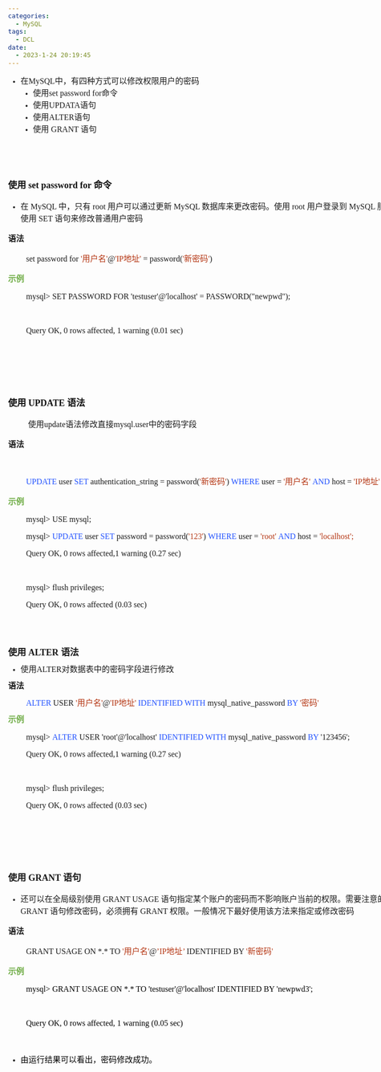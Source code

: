 ```yaml
---
categories:
  - MySQL
tags:
  - DCL
date:
  - 2023-1-24 20:19:45
---
```


<body lang=zh-CN style='font-family:Calibri;font-size:11.0pt'>
<!--StartFragment-->

<div style='direction:ltr;border-width:100%'>

<div style='direction:ltr;margin-top:0in;margin-left:0in;width:8.8652in'>

<div style='direction:ltr;margin-top:0in;margin-left:0in;width:8.8652in'>

<ul type=disc style='direction:ltr;unicode-bidi:embed;margin-top:0in;
 margin-bottom:0in'>
 <li style='margin-top:0;margin-bottom:0;vertical-align:middle'><span
     style='font-family:"Microsoft YaHei UI";font-size:12.0pt' lang=zh-CN>在</span><span
     style='font-family:"Comic Sans MS";font-size:12.0pt' lang=en-US>MySQL</span><span
     style='font-family:"Microsoft YaHei UI";font-size:12.0pt' lang=zh-CN>中，有四种方式可以修改权限用户的密码</span></li>
 <ul type=disc style='direction:ltr;unicode-bidi:embed;margin-top:0in;
  margin-bottom:0in'>
  <li style='margin-top:0;margin-bottom:0;vertical-align:middle'><span
      style='font-family:"Microsoft YaHei UI";font-size:12.0pt' lang=zh-CN>使用</span><span
      style='font-family:"Comic Sans MS";font-size:12.0pt' lang=en-US>set
      password for</span><span style='font-family:"Microsoft YaHei UI";
      font-size:12.0pt' lang=zh-CN>命令</span></li>
  <li style='margin-top:0;margin-bottom:0;vertical-align:middle'><span
      style='font-family:"Microsoft YaHei UI";font-size:12.0pt' lang=zh-CN>使用</span><span
      style='font-family:"Comic Sans MS";font-size:12.0pt' lang=en-US>UPDATA</span><span
      style='font-family:"Microsoft YaHei UI";font-size:12.0pt' lang=zh-CN>语句</span></li>
  <li style='margin-top:0;margin-bottom:0;vertical-align:middle'><span
      style='font-family:"Microsoft YaHei UI";font-size:12.0pt' lang=zh-CN>使用</span><span
      style='font-family:"Comic Sans MS";font-size:12.0pt' lang=en-US>ALTER</span><span
      style='font-family:"Microsoft YaHei UI";font-size:12.0pt' lang=zh-CN>语句</span></li>
  <li style='margin-top:0;margin-bottom:0;vertical-align:middle'><span
      style='font-family:"Microsoft YaHei UI";font-size:12.0pt'>使用</span><span
      style='font-family:"Comic Sans MS";font-size:12.0pt'> GRANT </span><span
      style='font-family:"Microsoft YaHei UI";font-size:12.0pt'>语句</span></li>
 </ul>
</ul>

<p style='font-family:"Comic Sans MS";font-size:12.0pt'>&nbsp;</p>

<p style='font-family:"Comic Sans MS";font-size:12.0pt'>&nbsp;</p>

<p style='font-size:13.5pt'><span style='font-weight:bold;
font-family:"Microsoft YaHei UI";color:#111111' lang=zh-CN>使用</span><span
style='font-weight:bold;font-family:"Comic Sans MS";color:#111111' lang=en-US>
set password for </span><span style='font-weight:bold;font-family:"Microsoft YaHei UI";
color:#111111' lang=zh-CN>命令</span><span style='font-family:"Microsoft YaHei UI"'
lang=zh-CN>&nbsp;</span></p>

<ul type=disc style='direction:ltr;unicode-bidi:embed;margin-top:0in;
 margin-bottom:0in'>
 <li style='margin-top:0;margin-bottom:0;vertical-align:middle'><span
     style='font-family:"Microsoft YaHei UI";font-size:12.0pt'>在</span><span
     style='font-family:"Comic Sans MS";font-size:12.0pt'> MySQL </span><span
     style='font-family:"Microsoft YaHei UI";font-size:12.0pt'>中，只有</span><span
     style='font-family:"Comic Sans MS";font-size:12.0pt'> root </span><span
     style='font-family:"Microsoft YaHei UI";font-size:12.0pt'>用户可以通过更新</span><span
     style='font-family:"Comic Sans MS";font-size:12.0pt'> MySQL </span><span
     style='font-family:"Microsoft YaHei UI";font-size:12.0pt'>数据库来更改密码。使用</span><span
     style='font-family:"Comic Sans MS";font-size:12.0pt'> root </span><span
     style='font-family:"Microsoft YaHei UI";font-size:12.0pt'>用户登录到</span><span
     style='font-family:"Comic Sans MS";font-size:12.0pt'> MySQL </span><span
     style='font-family:"Microsoft YaHei UI";font-size:12.0pt'>服务器后，可以使用</span><span
     style='font-family:"Comic Sans MS";font-size:12.0pt'> SET </span><span
     style='font-family:"Microsoft YaHei UI";font-size:12.0pt'>语句来修改普通用户密码</span></li>
</ul>

<p style='font-family:"Microsoft YaHei UI";font-size:12.0pt'><span
style='font-weight:bold'>语法</span></p>

<p style='margin-left:.375in;font-size:12.0pt'><span
style='font-family:"Comic Sans MS"' lang=zh-CN>set password for </span><span
style='font-family:"Comic Sans MS";color:#B43512' lang=en-US>'</span><span
style='font-family:"Microsoft YaHei UI";color:#B43512' lang=zh-CN>用户名</span><span
style='font-family:"Comic Sans MS";color:#B43512' lang=en-US>'</span><span
style='font-family:"Comic Sans MS"' lang=zh-CN>@</span><span style='font-family:
"Comic Sans MS";color:#B43512' lang=en-US>'IP</span><span style='font-family:
"Microsoft YaHei UI";color:#B43512' lang=zh-CN>地址</span><span style='font-family:
"Comic Sans MS";color:#B43512' lang=en-US>'</span><span style='font-family:
"Comic Sans MS"' lang=zh-CN> = password(</span><span style='font-family:"Comic Sans MS";
color:#B43512' lang=zh-CN>'</span><span style='font-family:"Microsoft YaHei UI";
color:#B43512' lang=zh-CN>新密码</span><span style='font-family:"Comic Sans MS";
color:#B43512' lang=zh-CN>'</span><span style='font-family:"Comic Sans MS"'
lang=zh-CN>)</span></p>

<p style='font-family:"Microsoft YaHei UI";font-size:12.0pt;
color:#70AD47'><span style='font-weight:bold'>示例</span></p>

<p style='margin-left:.375in;font-family:"Comic Sans MS";font-size:
12.0pt'>mysql&gt; SET PASSWORD FOR 'testuser'@'localhost' =
PASSWORD(&quot;newpwd&quot;);</p>

<p style='margin-left:.375in;font-family:"Comic Sans MS";font-size:
12.0pt'>&nbsp;</p>

<p style='margin-left:.375in;font-family:"Comic Sans MS";font-size:
12.0pt'>Query OK, 0 rows affected, 1 warning (0.01 sec)</p>

<p style='margin-left:.375in;font-family:"Comic Sans MS";font-size:
12.0pt'>&nbsp;</p>

<p style='font-family:"Comic Sans MS";font-size:12.0pt'>&nbsp;</p>

<p style='font-family:"Comic Sans MS";font-size:12.0pt'>&nbsp;</p>

<p style='font-size:13.5pt;color:#111111'><span style='font-weight:
bold;font-family:"Microsoft YaHei UI"' lang=zh-CN>使用</span><span
style='font-weight:bold;font-family:"Comic Sans MS"' lang=en-US> </span><span
style='font-weight:bold;font-family:"Comic Sans MS"' lang=zh-CN>UPDATE</span><span
style='font-weight:bold;font-family:"Comic Sans MS"' lang=en-US> </span><span
style='font-weight:bold;font-family:"Microsoft YaHei UI"' lang=zh-CN>语法</span></p>

<p style='margin-left:.375in;font-size:12.0pt'><span
style='font-family:"Microsoft YaHei UI"' lang=zh-CN>&nbsp;使用</span><span
style='font-family:"Comic Sans MS"' lang=en-US>update</span><span
style='font-family:"Microsoft YaHei UI"' lang=zh-CN>语法修改直接</span><span
style='font-family:"Comic Sans MS"' lang=en-US>mysql.user</span><span
style='font-family:"Microsoft YaHei UI"' lang=zh-CN>中的密码字段</span></p>

<p style='font-family:"Microsoft YaHei UI";font-size:12.0pt'><span
style='font-weight:bold'>语法</span></p>

<p style='margin-left:.375in;font-family:"Microsoft YaHei UI";
font-size:12.0pt'>&nbsp;</p>

<p style='margin-left:.375in;font-size:12.0pt'><span
style='font-family:"Comic Sans MS";color:#2151FF' lang=en-US>UPDATE</span><span
style='font-family:"Comic Sans MS"' lang=en-US> user </span><span
style='font-family:"Comic Sans MS";color:#2151FF' lang=en-US>SET </span><span
style='font-family:"Comic Sans MS"' lang=zh-CN>authentication_string</span><span
style='font-family:"Comic Sans MS"' lang=en-US> = password(</span><span
style='font-family:"Comic Sans MS";color:#B43512' lang=en-US>'</span><span
style='font-family:"Microsoft YaHei UI";color:#B43512' lang=zh-CN>新密码</span><span
style='font-family:"Comic Sans MS";color:#B43512' lang=en-US>'</span><span
style='font-family:"Comic Sans MS"' lang=en-US>) </span><span style='font-family:
"Comic Sans MS";color:#2151FF' lang=en-US>WHERE</span><span style='font-family:
"Comic Sans MS"' lang=en-US> user = </span><span style='font-family:"Comic Sans MS";
color:#B43512' lang=en-US>'</span><span style='font-family:"Microsoft YaHei UI";
color:#B43512' lang=zh-CN>用户名</span><span style='font-family:"Comic Sans MS";
color:#B43512' lang=en-US>' </span><span style='font-family:"Comic Sans MS";
color:#2151FF' lang=en-US>AND</span><span style='font-family:"Comic Sans MS"'
lang=en-US> host = </span><span style='font-family:"Comic Sans MS";color:#B43512'
lang=en-US>'IP</span><span style='font-family:"Microsoft YaHei UI";color:#B43512'
lang=zh-CN>地址</span><span style='font-family:"Comic Sans MS";color:#B43512'
lang=en-US>'</span></p>

<p style='font-family:"Microsoft YaHei UI";font-size:12.0pt;
color:#70AD47'><span style='font-weight:bold'>示例</span></p>

<p style='margin-left:.375in;font-family:"Comic Sans MS";font-size:
12.0pt'><span lang=zh-CN>mysql&gt;</span><span lang=en-US> USE mysql;</span></p>

<p style='margin-left:.375in;font-size:12.0pt'><span
style='font-family:"Comic Sans MS"' lang=zh-CN>mysql&gt; </span><span
style='font-family:"Comic Sans MS";color:#2151FF' lang=en-US>UPDATE</span><span
style='font-family:"Comic Sans MS"' lang=zh-CN> user </span><span
style='font-family:"Comic Sans MS";color:#2151FF' lang=en-US>SET</span><span
style='font-family:"Comic Sans MS"' lang=zh-CN> password</span><span
style='font-family:"Comic Sans MS"' lang=en-US> </span><span style='font-family:
"Comic Sans MS"' lang=zh-CN>=</span><span style='font-family:"Comic Sans MS"'
lang=en-US> </span><span style='font-family:"Comic Sans MS"' lang=zh-CN>password(</span><span
style='font-family:"Comic Sans MS";color:#B43512' lang=zh-CN>'123'</span><span
style='font-family:"Comic Sans MS"' lang=zh-CN>) </span><span style='font-family:
"Comic Sans MS";color:#2151FF' lang=en-US>WHERE</span><span style='font-family:
"Comic Sans MS"' lang=zh-CN> user</span><span style='font-family:"Comic Sans MS"'
lang=en-US> </span><span style='font-family:"Comic Sans MS"' lang=zh-CN>=</span><span
style='font-family:"Comic Sans MS"' lang=en-US> </span><span style='font-family:
"Comic Sans MS";color:#B43512' lang=zh-CN>'root' </span><span style='font-family:
"Comic Sans MS";color:#2151FF' lang=en-US>AND </span><span style='font-family:
"Comic Sans MS"' lang=zh-CN>host</span><span style='font-family:"Comic Sans MS"'
lang=en-US> </span><span style='font-family:"Comic Sans MS"' lang=zh-CN>=</span><span
style='font-family:"Comic Sans MS"' lang=en-US> </span><span style='font-family:
"Comic Sans MS";color:#B43512' lang=zh-CN>'localhost';</span><span
style='font-family:"Microsoft YaHei UI"' lang=zh-CN>&nbsp;</span></p>

<p style='margin-left:.375in;font-family:"Comic Sans MS";font-size:
12.0pt'><span lang=zh-CN>Query OK, 0 rows affected</span><span lang=en-US>,1
warning</span><span lang=zh-CN> (0.</span><span lang=en-US>27</span><span
lang=zh-CN> sec)</span></p>

<p style='margin-left:.375in;font-family:"Comic Sans MS";font-size:
12.0pt'>&nbsp;</p>

<p style='margin-left:.375in;font-size:12.0pt'><span
style='font-family:"Comic Sans MS"'>mysql&gt; flush privileges;</span><span
style='font-family:"Microsoft YaHei UI"'>&nbsp;</span></p>

<p style='margin-left:.375in;font-family:"Comic Sans MS";font-size:
12.0pt'>Query OK, 0 rows affected (0.03 sec)</p>

<p style='margin-top:7pt;margin-bottom:7pt;font-family:"Comic Sans MS";
font-size:12.0pt'>&nbsp;</p>

<p style='margin-left:.375in;margin-top:7pt;margin-bottom:7pt;font-family:"Comic Sans MS";
font-size:12.0pt'>&nbsp;</p>

<p style='margin-top:7pt;margin-bottom:7pt;font-size:13.5pt'><span
style='font-weight:bold;font-family:"Microsoft YaHei UI"' lang=zh-CN>使用</span><span
style='font-weight:bold;font-family:"Comic Sans MS"' lang=en-US> ALTER </span><span
style='font-weight:bold;font-family:"Microsoft YaHei UI"' lang=zh-CN>语法</span></p>

<ul type=disc style='direction:ltr;unicode-bidi:embed;margin-top:0in;
 margin-bottom:0in'>
 <li style='margin-top:0;margin-bottom:0;vertical-align:middle;margin-top:7pt;
     margin-bottom:7pt'><span style='font-family:"Microsoft YaHei UI";
     font-size:12.0pt' lang=zh-CN>使用</span><span style='font-family:"Comic Sans MS";
     font-size:12.0pt' lang=en-US>ALTER</span><span style='font-family:"Microsoft YaHei UI";
     font-size:12.0pt' lang=zh-CN>对数据表中的密码字段进行修改</span></li>
</ul>

<p style='margin-top:7pt;margin-bottom:7pt;font-family:"Microsoft YaHei UI";
font-size:12.0pt'><span style='font-weight:bold'>语法</span></p>

<p style='margin-left:.375in;margin-top:7pt;margin-bottom:7pt;font-size:12.0pt'><span
style='font-family:"Comic Sans MS";color:#2151FF' lang=en-US>ALTER</span><span
style='font-family:"Comic Sans MS"' lang=en-US> USER </span><span
style='font-family:"Comic Sans MS";color:#B43512' lang=en-US>'</span><span
style='font-family:"Microsoft YaHei UI";color:#B43512' lang=zh-CN>用户名</span><span
style='font-family:"Comic Sans MS";color:#B43512' lang=en-US>'</span><span
style='font-family:"Comic Sans MS"' lang=en-US>@</span><span style='font-family:
"Comic Sans MS";color:#B43512' lang=en-US>'IP</span><span style='font-family:
"Microsoft YaHei UI";color:#B43512' lang=zh-CN>地址</span><span style='font-family:
"Comic Sans MS";color:#B43512' lang=en-US>' </span><span style='font-family:
"Comic Sans MS";color:#2151FF' lang=en-US>IDENTIFIED WITH</span><span
style='font-family:"Comic Sans MS"' lang=en-US> mysql_native_password </span><span
style='font-family:"Comic Sans MS";color:#2151FF' lang=en-US>BY </span><span
style='font-family:"Comic Sans MS";color:#B43512' lang=en-US>'</span><span
style='font-family:"Microsoft YaHei UI";color:#B43512' lang=zh-CN>密码</span><span
style='font-family:"Comic Sans MS";color:#B43512' lang=en-US>'</span></p>

<p style='margin-top:7pt;margin-bottom:7pt;font-family:"Microsoft YaHei UI";
font-size:12.0pt;color:#70AD47'><span style='font-weight:bold'>示例</span></p>

<p style='margin-left:.375in;font-family:"Comic Sans MS";font-size:
12.0pt'><span lang=zh-CN>mysql&gt; </span><span style='color:#2151FF'
lang=en-US>ALTER</span><span lang=en-US> USER 'root'@'localhost' </span><span
style='color:#2151FF' lang=en-US>IDENTIFIED WITH</span><span lang=en-US>
mysql_native_password </span><span style='color:#2151FF' lang=en-US>BY</span><span
lang=en-US> '123456';</span></p>

<p style='margin-left:.375in;font-family:"Comic Sans MS";font-size:
12.0pt'><span lang=zh-CN>Query OK, 0 rows affected</span><span lang=en-US>,1
warning</span><span lang=zh-CN> (0.</span><span lang=en-US>27</span><span
lang=zh-CN> sec)</span></p>

<p style='margin-left:.375in;font-family:"Comic Sans MS";font-size:
12.0pt'>&nbsp;</p>

<p style='margin-left:.375in;font-size:12.0pt'><span
style='font-family:"Comic Sans MS"'>mysql&gt; flush privileges;</span><span
style='font-family:"Microsoft YaHei UI"'>&nbsp;</span></p>

<p style='margin-left:.375in;font-family:"Comic Sans MS";font-size:
12.0pt'>Query OK, 0 rows affected (0.03 sec)</p>

<p style='font-family:"Comic Sans MS";font-size:12.0pt'>&nbsp;</p>

<p style='font-family:"Comic Sans MS";font-size:12.0pt'>&nbsp;</p>

<p style='font-family:"Comic Sans MS";font-size:12.0pt'>&nbsp;</p>

<p style='font-size:13.5pt'><span style='font-weight:bold;
font-family:"Microsoft YaHei UI"'>使用</span><span style='font-weight:bold;
font-family:"Comic Sans MS"'> GRANT </span><span style='font-weight:bold;
font-family:"Microsoft YaHei UI"'>语句</span></p>

<ul type=disc style='direction:ltr;unicode-bidi:embed;margin-top:0in;
 margin-bottom:0in'>
 <li style='margin-top:0;margin-bottom:0;vertical-align:middle'><span
     style='font-family:"Microsoft YaHei UI";font-size:12.0pt'>还可以在全局级别使用</span><span
     style='font-family:"Comic Sans MS";font-size:12.0pt'> GRANT USAGE </span><span
     style='font-family:"Microsoft YaHei UI";font-size:12.0pt'>语句指定某个账户的密码而不影响账户当前的权限。需要注意的是，使用</span><span
     style='font-family:"Comic Sans MS";font-size:12.0pt'> GRANT </span><span
     style='font-family:"Microsoft YaHei UI";font-size:12.0pt'>语句修改密码，必须拥有</span><span
     style='font-family:"Comic Sans MS";font-size:12.0pt'> GRANT </span><span
     style='font-family:"Microsoft YaHei UI";font-size:12.0pt'>权限。一般情况下最好使用该方法来指定或修改密码</span></li>
</ul>

<p style='font-family:"Microsoft YaHei UI";font-size:12.0pt'><span
style='font-weight:bold'>语法</span></p>

<p style='margin-left:.375in;font-size:12.0pt'><span
style='font-family:"Comic Sans MS"' lang=zh-CN>GRANT USAGE ON *.* TO </span><span
style='font-family:"Comic Sans MS";color:#B43512' lang=zh-CN>'</span><span
style='font-family:"Microsoft YaHei UI";color:#B43512' lang=zh-CN>用户名</span><span
style='font-family:"Comic Sans MS";color:#B43512' lang=zh-CN>'</span><span
style='font-family:"Comic Sans MS"' lang=zh-CN>@</span><span style='font-family:
"Comic Sans MS";color:#B43512' lang=zh-CN>’</span><span style='font-family:
"Comic Sans MS";color:#B43512' lang=en-US>IP</span><span style='font-family:
"Microsoft YaHei UI";color:#B43512' lang=zh-CN>地址</span><span style='font-family:
"Comic Sans MS";color:#B43512' lang=zh-CN>’</span><span style='font-family:
"Comic Sans MS"' lang=zh-CN> IDENTIFIED BY </span><span style='font-family:
"Comic Sans MS";color:#B43512' lang=zh-CN>'</span><span style='font-family:
"Microsoft YaHei UI";color:#B43512' lang=zh-CN>新密码</span><span
style='font-family:"Comic Sans MS";color:#B43512' lang=zh-CN>'</span></p>

<p style='font-family:"Microsoft YaHei UI";font-size:12.0pt;
color:#70AD47'><span style='font-weight:bold'>示例</span></p>

<p style='margin-left:.375in;font-family:"Comic Sans MS";font-size:
12.0pt;color:black'>mysql&gt; GRANT USAGE ON *.* TO 'testuser'@'localhost'
IDENTIFIED BY 'newpwd3';</p>

<p style='margin-left:.375in;font-family:"Comic Sans MS";font-size:
12.0pt;color:black'>&nbsp;</p>

<p style='margin-left:.375in;font-family:"Comic Sans MS";font-size:
12.0pt;color:black'>Query OK, 0 rows affected, 1 warning (0.05 sec)</p>

<p style='margin-left:.375in;font-family:"Comic Sans MS";font-size:
12.0pt;color:black'>&nbsp;</p>

<ul type=disc style='direction:ltr;unicode-bidi:embed;margin-top:0in;
 margin-bottom:0in'>
 <li style='margin-top:0;margin-bottom:0;vertical-align:middle;color:black'><span
     style='font-family:"Microsoft YaHei UI";font-size:12.0pt'>由运行结果可以看出，密码修改成功。</span></li>
</ul>

</div>

</div>

</div>

<!--EndFragment-->
</body>
